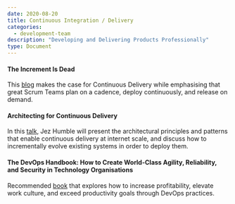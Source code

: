 ```yaml
---
date: 2020-08-20
title: Continuous Integration / Delivery
categories:
  - development-team
description: "Developing and Delivering Products Professionally"
type: Document
---
```

#### The Increment Is Dead
This [blog](https://www.scrum.org/resources/blog/increment-dead) makes the case for Continuous Delivery while emphasising that great Scrum Teams plan on a cadence, deploy continuously, and release on demand.

#### Architecting for Continuous Delivery
In this [talk](https://youtu.be/_wnd-eyPoMo), Jez Humble will present the architectural principles and patterns that enable continuous delivery at internet scale, and discuss how to incrementally evolve existing systems in order to deploy them.

#### The DevOps Handbook: How to Create World-Class Agility, Reliability, and Security in Technology Organisations
Recommended [book](https://itrevolution.com/book/the-devops-handbook/) that explores how to increase profitability, elevate work culture, and exceed productivity goals through DevOps practices.
